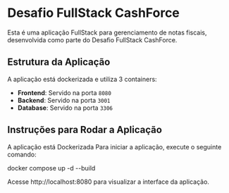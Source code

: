 # Desafio FullStack CashForce

Esta é uma aplicação FullStack para gerenciamento de notas fiscais, desenvolvida como parte do Desafio FullStack CashForce.

## Estrutura da Aplicação

A aplicação está dockerizada e utiliza 3 containers:

- **Frontend**: Servido na porta `8080`
- **Backend**: Servido na porta `3001`
- **Database**: Servido na porta `3306`

## Instruções para Rodar a Aplicação

A aplicação está Dockerizada
Para iniciar a aplicação, execute o seguinte comando:


docker compose up -d --build

Acesse http://localhost:8080 para visualizar a interface da aplicação.